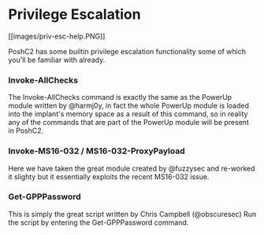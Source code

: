 # Privilege Escalation

[[images/priv-esc-help.PNG]]

PoshC2 has some builtin privilege escalation functionality some of which you'll be familiar with already.

### Invoke-AllChecks

The Invoke-AllChecks command is exactly the same as the PowerUp module written by @harmj0y, in fact the whole PowerUp module is loaded into the implant's memory space as a result of this command, so in reality any of the commands that are part of the PowerUp module will be present in PoshC2.

### Invoke-MS16-032 / MS16-032-ProxyPayload

Here we have taken the great module created by @fuzzysec and re-worked it slighty but it essentially exploits the recent MS16-032 issue.

### Get-GPPPassword

This is simply the great script written by Chris Campbell (@obscuresec)
Run the script by entering the Get-GPPPassword command.


